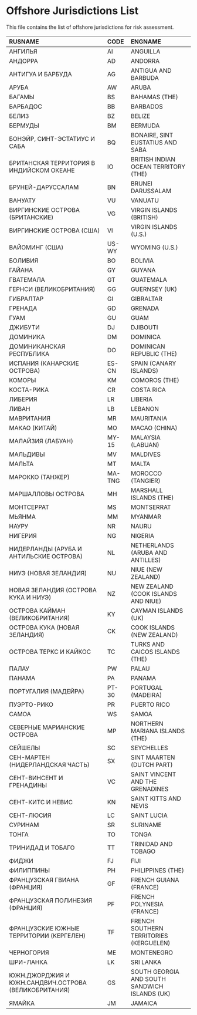 # Offshore Jurisdictions List

This file contains the list of offshore jurisdictions for risk assessment.

| RUSNAME                                             | CODE  | ENGNAME                                       |
|:----------------------------------------------------|:------|:----------------------------------------------|
| АНГИЛЬЯ                                             | AI    | ANGUILLA                                      |
| АНДОРРА                                             | AD    | ANDORRA                                       |
| АНТИГУА И БАРБУДА                                   | AG    | ANTIGUA AND BARBUDA                           |
| АРУБА                                               | AW    | ARUBA                                         |
| БАГАМЫ                                              | BS    | BAHAMAS (THE)                                 |
| БАРБАДОС                                            | BB    | BARBADOS                                      |
| БЕЛИЗ                                               | BZ    | BELIZE                                        |
| БЕРМУДЫ                                             | BM    | BERMUDA                                       |
| БОНЭЙР, СИНТ-ЭСТАТИУС И САБА                        | BQ    | BONAIRE, SINT EUSTATIUS AND SABA              |
| БРИТАНСКАЯ ТЕРРИТОРИЯ В ИНДИЙСКОМ ОКЕАНЕ            | IO    | BRITISH INDIAN OCEAN TERRITORY (THE)          |
| БРУНЕЙ-ДАРУССАЛАМ                                   | BN    | BRUNEI DARUSSALAM                             |
| ВАНУАТУ                                             | VU    | VANUATU                                       |
| ВИРГИНСКИЕ ОСТРОВА (БРИТАНСКИЕ)                     | VG    | VIRGIN ISLANDS (BRITISH)                      |
| ВИРГИНСКИЕ ОСТРОВА (США)                            | VI    | VIRGIN ISLANDS (U.S.)                         |
| ВАЙОМИНГ (США)                                      | US-WY | WYOMING (U.S.)                                |
| БОЛИВИЯ                                             | BO    | BOLIVIA                                       |
| ГАЙАНА                                              | GY    | GUYANA                                        |
| ГВАТЕМАЛА                                           | GT    | GUATEMALA                                     |
| ГЕРНСИ (ВЕЛИКОБРИТАНИЯ)                             | GG    | GUERNSEY (UK)                                 |
| ГИБРАЛТАР                                           | GI    | GIBRALTAR                                     |
| ГРЕНАДА                                             | GD    | GRENADA                                       |
| ГУАМ                                                | GU    | GUAM                                          |
| ДЖИБУТИ                                             | DJ    | DJIBOUTI                                      |
| ДОМИНИКА                                            | DM    | DOMINICA                                      |
| ДОМИНИКАНСКАЯ РЕСПУБЛИКА                            | DO    | DOMINICAN REPUBLIC (THE)                      |
| ИСПАНИЯ (КАНАРСКИЕ ОСТРОВА)                         | ES-CN | SPAIN (CANARY ISLANDS)                        |
| КОМОРЫ                                              | KM    | COMOROS (THE)                                 |
| КОСТА-РИКА                                          | CR    | COSTA RICA                                    |
| ЛИБЕРИЯ                                             | LR    | LIBERIA                                       |
| ЛИВАН                                               | LB    | LEBANON                                       |
| МАВРИТАНИЯ                                          | MR    | MAURITANIA                                    |
| МАКАО (КИТАЙ)                                       | MO    | MACAO (CHINA)                                 |
| МАЛАЙЗИЯ (ЛАБУАН)                                   | MY-15 | MALAYSIA (LABUAN)                             |
| МАЛЬДИВЫ                                            | MV    | MALDIVES                                      |
| МАЛЬТА                                              | MT    | MALTA                                         |
| МАРОККО (ТАНЖЕР)                                    | MA-TNG| MOROCCO (TANGIER)                             |
| МАРШАЛЛОВЫ ОСТРОВА                                  | MH    | MARSHALL ISLANDS (THE)                        |
| МОНТСЕРРАТ                                          | MS    | MONTSERRAT                                    |
| МЬЯНМА                                              | MM    | MYANMAR                                       |
| НАУРУ                                               | NR    | NAURU                                         |
| НИГЕРИЯ                                             | NG    | NIGERIA                                       |
| НИДЕРЛАНДЫ (АРУБА И АНТИЛЬСКИЕ ОСТРОВА)             | NL    | NETHERLANDS (ARUBA AND ANTILLES)              |
| НИУЭ (НОВАЯ ЗЕЛАНДИЯ)                               | NU    | NIUE (NEW ZEALAND)                            |
| НОВАЯ ЗЕЛАНДИЯ (ОСТРОВА КУКА И НИУЭ)                | NZ    | NEW ZEALAND (COOK ISLANDS AND NIUE)           |
| ОСТРОВА КАЙМАН (ВЕЛИКОБРИТАНИЯ)                     | KY    | CAYMAN ISLANDS (UK)                           |
| ОСТРОВА КУКА (НОВАЯ ЗЕЛАНДИЯ)                       | CK    | COOK ISLANDS (NEW ZEALAND)                    |
| ОСТРОВА ТЕРКС И КАЙКОС                              | TC    | TURKS AND CAICOS ISLANDS (THE)                |
| ПАЛАУ                                               | PW    | PALAU                                         |
| ПАНАМА                                              | PA    | PANAMA                                        |
| ПОРТУГАЛИЯ (МАДЕЙРА)                                | PT-30 | PORTUGAL (MADEIRA)                            |
| ПУЭРТО-РИКО                                         | PR    | PUERTO RICO                                   |
| САМОА                                               | WS    | SAMOA                                         |
| СЕВЕРНЫЕ МАРИАНСКИЕ ОСТРОВА                         | MP    | NORTHERN MARIANA ISLANDS (THE)                |
| СЕЙШЕЛЫ                                             | SC    | SEYCHELLES                                    |
| СЕН-МАРТЕН (НИДЕРЛАНДСКАЯ ЧАСТЬ)                    | SX    | SINT MAARTEN (DUTCH PART)                     |
| СЕНТ-ВИНСЕНТ И ГРЕНАДИНЫ                            | VC    | SAINT VINCENT AND THE GRENADINES              |
| СЕНТ-КИТС И НЕВИС                                   | KN    | SAINT KITTS AND NEVIS                         |
| СЕНТ-ЛЮСИЯ                                          | LC    | SAINT LUCIA                                   |
| СУРИНАМ                                             | SR    | SURINAME                                      |
| ТОНГА                                               | TO    | TONGA                                         |
| ТРИНИДАД И ТОБАГО                                   | TT    | TRINIDAD AND TOBAGO                           |
| ФИДЖИ                                               | FJ    | FIJI                                          |
| ФИЛИППИНЫ                                           | PH    | PHILIPPINES (THE)                             |
| ФРАНЦУЗСКАЯ ГВИАНА (ФРАНЦИЯ)                        | GF    | FRENCH GUIANA (FRANCE)                        |
| ФРАНЦУЗСКАЯ ПОЛИНЕЗИЯ (ФРАНЦИЯ)                     | PF    | FRENCH POLYNESIA (FRANCE)                     |
| ФРАНЦУЗСКИЕ ЮЖНЫЕ ТЕРРИТОРИИ (КЕРГЕЛЕН)             | TF    | FRENCH SOUTHERN TERRITORIES (KERGUELEN)       |
| ЧЕРНОГОРИЯ                                          | ME    | MONTENEGRO                                    |
| ШРИ-ЛАНКА                                           | LK    | SRI LANKA                                     |
| ЮЖН.ДЖОРДЖИЯ И ЮЖН.САНДВИЧ.ОСТРОВА (ВЕЛИКОБРИТАНИЯ) | GS    | SOUTH GEORGIA AND SOUTH SANDWICH ISLANDS (UK) |
| ЯМАЙКА                                              | JM    | JAMAICA                                       |
